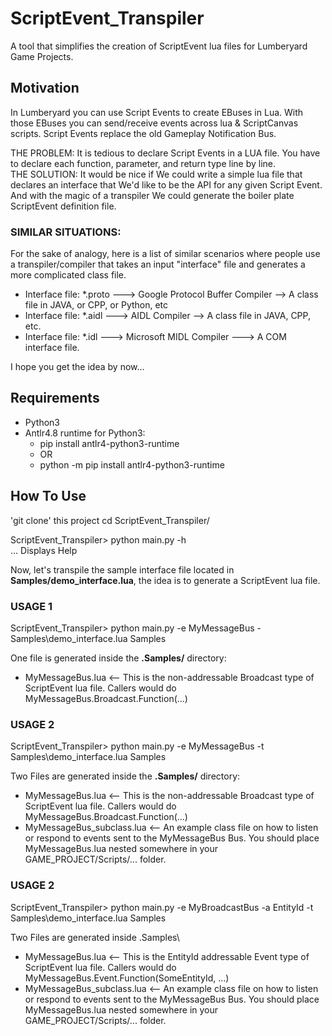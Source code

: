 # ScriptEvent_Transpiler
A tool that simplifies the creation of ScriptEvent lua files for Lumberyard Game Projects.

## Motivation
In Lumberyard you can use Script Events to create EBuses in Lua. With those EBuses you can send/receive events across lua & ScriptCanvas scripts. Script Events replace the old Gameplay Notification Bus.

THE PROBLEM: It is tedious to declare Script Events in a LUA file. You have to declare each function, parameter, and return type line by line.  
THE SOLUTION: It would be nice if We could write a simple lua file that declares an interface that We'd like to be the API for any given Script Event. And with the magic of a transpiler We could generate the boiler plate ScriptEvent definition file.

### SIMILAR SITUATIONS:
For the sake of analogy, here is a list of similar scenarios where people use a transpiler/compiler that takes an input "interface" file and generates a more complicated class file.
- Interface file: *.proto ---> Google Protocol Buffer Compiler --> A class file in JAVA, or CPP, or Python, etc
- Interface file: *.aidl ---> AIDL Compiler --> A class file in JAVA, CPP, etc.
- Interface file: *.idl ---> Microsoft MIDL Compiler ---> A COM interface file.

I hope you get the idea by now...


## Requirements
- Python3
- Antlr4.8 runtime for Python3:
  - pip install antlr4-python3-runtime
  - OR
  - python -m pip install antlr4-python3-runtime
  
  
## How To Use
'git clone' this project
cd ScriptEvent_Transpiler/

ScriptEvent_Transpiler> python main.py -h  
    ... Displays Help

Now, let's transpile the sample interface file located in **Samples/demo_interface.lua**, the idea is to generate a ScriptEvent lua file.

### USAGE 1
ScriptEvent_Transpiler> python main.py -e MyMessageBus -Samples\demo_interface.lua Samples  
  
One file is generated inside the **.Samples/** directory:    
  - MyMessageBus.lua   <-- This is the non-addressable Broadcast type of ScriptEvent lua file. Callers would do MyMessageBus.Broadcast.Function(...)

### USAGE 2
ScriptEvent_Transpiler> python main.py -e MyMessageBus -t Samples\demo_interface.lua Samples  
  
Two Files are generated inside the **.Samples/** directory:   
  - MyMessageBus.lua   <-- This is the non-addressable Broadcast type of ScriptEvent lua file. Callers would do MyMessageBus.Broadcast.Function(...)
  - MyMessageBus_subclass.lua   <-- An example class file on how to listen or respond to events sent to the MyMessageBus Bus.
You should place MyMessageBus.lua nested somewhere in your GAME_PROJECT/Scripts/... folder.
  
### USAGE 2
ScriptEvent_Transpiler> python main.py -e MyBroadcastBus -a EntityId -t Samples\demo_interface.lua Samples  
  
Two Files are generated inside .Samples\
  - MyMessageBus.lua   <-- This is the EntityId addressable Event type of ScriptEvent lua file. Callers would do MyMessageBus.Event.Function(SomeEntityId, ...)
  - MyMessageBus_subclass.lua   <-- An example class file on how to listen or respond to events sent to the MyMessageBus Bus.
You should place MyMessageBus.lua nested somewhere in your GAME_PROJECT/Scripts/... folder.






